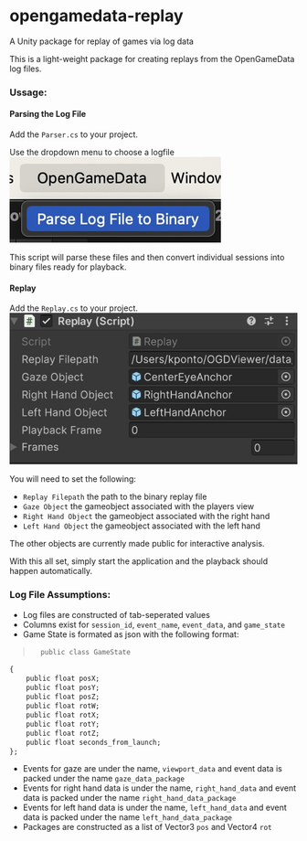 # opengamedata-replay
A Unity package for replay of games via log data

This is a light-weight package for creating replays from the OpenGameData log files.

### Ussage:

#### Parsing the Log File
Add the `Parser.cs` to your project. 

Use the dropdown menu to choose a logfile
![](menu.jpg)

This script will parse these files and then convert individual sessions into binary files ready for playback.

#### Replay
Add the `Replay.cs` to your project.
![](replayObject.jpg)

You will need to set the following:

* `Replay Filepath` the path to the binary replay file
* `Gaze Object` the gameobject associated with the players view
* `Right Hand Object` the gameobject associated with the right hand
* `Left Hand Object` the gameobject associated with the left hand

The other objects are currently made public for interactive analysis. 

With this all set, simply start the application and the playback should happen automatically.

### Log File Assumptions:
* Log files are constructed of tab-seperated values
* Columns exist for `session_id`, `event_name`, `event_data`, and `game_state` 
* Game State is formated as json with the following format:

> 		public class GameState
    {
        public float posX;
        public float posY;
        public float posZ;
        public float rotW;
        public float rotX;
        public float rotY;
        public float rotZ;
        public float seconds_from_launch;
    };
	 
* Events for gaze are under the name, `viewport_data` and event data is packed under the name `gaze_data_package`
* Events for right hand data is under the name, `right_hand_data` and event data is packed under the name `right_hand_data_package`
*  Events for left hand data is under the name, `left_hand_data` and event data is packed under the name `left_hand_data_package`
*  Packages are constructed as a list of Vector3 `pos` and Vector4 `rot`